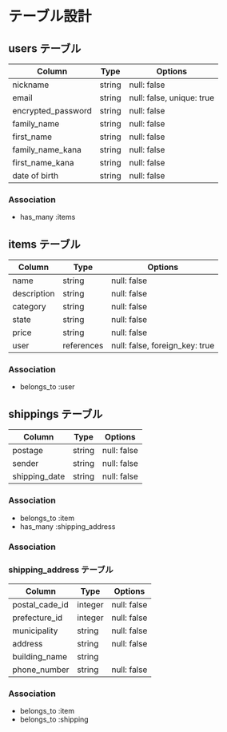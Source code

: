 # テーブル設計

## users テーブル

| Column                | Type   | Options                   |
| --------------------- | ------ | --------------------------|
| nickname              | string | null: false               |
| email                 | string | null: false, unique: true |
| encrypted_password    | string | null: false               |
| family_name           | string | null: false               |
| first_name            | string | null: false               |
| family_name_kana      | string | null: false               |
| first_name_kana       | string | null: false               |
| date of birth　       | string | null: false               |

### Association

- has_many :items

## items テーブル

| Column       | Type       | Options                        |
| ------------ | ---------- | ------------------------------ |
| name         | string     | null: false                    |
| description  | string     | null: false                    |
| category     | string     | null: false                    |
| state        | string     | null: false                    |
| price        | string     | null: false                    |
| user         | references | null: false, foreign_key: true |

### Association

- belongs_to :user

## shippings テーブル

| Column        | Type       | Options     |
| ------------- | ---------- | ------------|
| postage       | string     | null: false |
| sender        | string     | null: false |
| shipping_date | string     | null: false |

### Association

- belongs_to :item
- has_many :shipping_address

### Association

### shipping_address テーブル

| Column         | Type      | Options        |
| ---------------|-----------| ---------------|
| postal_cade_id | integer   | null: false    |
| prefecture_id  | integer   | null: false    |
| municipality   | string    | null: false    |
| address        | string    | null: false    |
| building_name  | string    |                |
| phone_number   | string    | null: false    |

### Association

- belongs_to :item
- belongs_to :shipping
